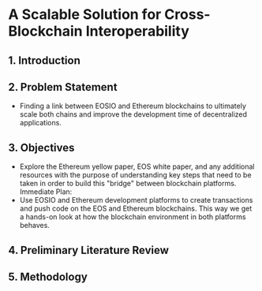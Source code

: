 # A Scalable Solution for Cross-Blockchain Interoperability

## 1. Introduction


## 2. Problem Statement
-	Finding a link between EOSIO and Ethereum blockchains to ultimately scale both chains and improve the development time of decentralized applications.


## 3. Objectives
-	Explore the Ethereum yellow paper, EOS white paper, and any additional resources with the purpose of understanding key steps that need to be taken in order to build this "bridge" between blockchain platforms.
Immediate Plan:
- Use EOSIO and Ethereum development platforms to create transactions and push code on the EOS and Ethereum blockchains. This way we get a hands-on look at how the blockchain environment in both platforms behaves.

## 4. Preliminary Literature Review



## 5. Methodology
